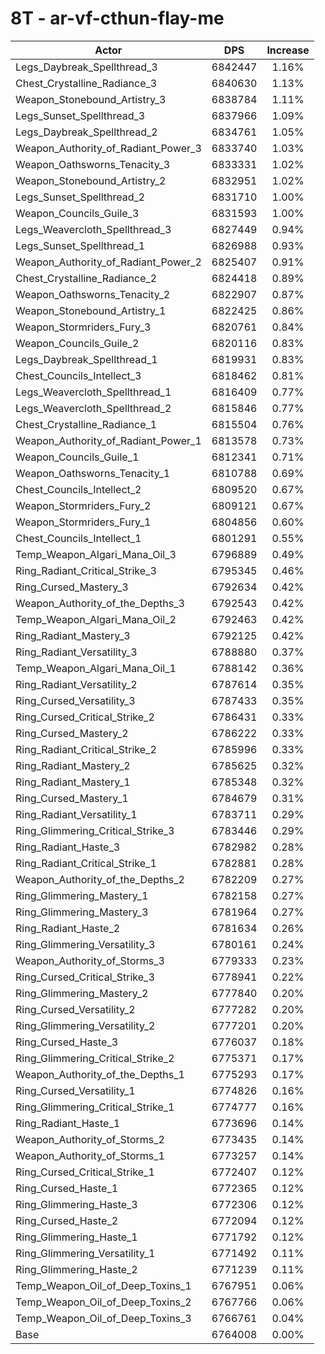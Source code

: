 # 8T - ar-vf-cthun-flay-me
| Actor | DPS | Increase |
|---|:---:|:---:|
|Legs_Daybreak_Spellthread_3|6842447|1.16%|
|Chest_Crystalline_Radiance_3|6840630|1.13%|
|Weapon_Stonebound_Artistry_3|6838784|1.11%|
|Legs_Sunset_Spellthread_3|6837966|1.09%|
|Legs_Daybreak_Spellthread_2|6834761|1.05%|
|Weapon_Authority_of_Radiant_Power_3|6833740|1.03%|
|Weapon_Oathsworns_Tenacity_3|6833331|1.02%|
|Weapon_Stonebound_Artistry_2|6832951|1.02%|
|Legs_Sunset_Spellthread_2|6831710|1.00%|
|Weapon_Councils_Guile_3|6831593|1.00%|
|Legs_Weavercloth_Spellthread_3|6827449|0.94%|
|Legs_Sunset_Spellthread_1|6826988|0.93%|
|Weapon_Authority_of_Radiant_Power_2|6825407|0.91%|
|Chest_Crystalline_Radiance_2|6824418|0.89%|
|Weapon_Oathsworns_Tenacity_2|6822907|0.87%|
|Weapon_Stonebound_Artistry_1|6822425|0.86%|
|Weapon_Stormriders_Fury_3|6820761|0.84%|
|Weapon_Councils_Guile_2|6820116|0.83%|
|Legs_Daybreak_Spellthread_1|6819931|0.83%|
|Chest_Councils_Intellect_3|6818462|0.81%|
|Legs_Weavercloth_Spellthread_1|6816409|0.77%|
|Legs_Weavercloth_Spellthread_2|6815846|0.77%|
|Chest_Crystalline_Radiance_1|6815504|0.76%|
|Weapon_Authority_of_Radiant_Power_1|6813578|0.73%|
|Weapon_Councils_Guile_1|6812341|0.71%|
|Weapon_Oathsworns_Tenacity_1|6810788|0.69%|
|Chest_Councils_Intellect_2|6809520|0.67%|
|Weapon_Stormriders_Fury_2|6809121|0.67%|
|Weapon_Stormriders_Fury_1|6804856|0.60%|
|Chest_Councils_Intellect_1|6801291|0.55%|
|Temp_Weapon_Algari_Mana_Oil_3|6796889|0.49%|
|Ring_Radiant_Critical_Strike_3|6795345|0.46%|
|Ring_Cursed_Mastery_3|6792634|0.42%|
|Weapon_Authority_of_the_Depths_3|6792543|0.42%|
|Temp_Weapon_Algari_Mana_Oil_2|6792463|0.42%|
|Ring_Radiant_Mastery_3|6792125|0.42%|
|Ring_Radiant_Versatility_3|6788880|0.37%|
|Temp_Weapon_Algari_Mana_Oil_1|6788142|0.36%|
|Ring_Radiant_Versatility_2|6787614|0.35%|
|Ring_Cursed_Versatility_3|6787433|0.35%|
|Ring_Cursed_Critical_Strike_2|6786431|0.33%|
|Ring_Cursed_Mastery_2|6786222|0.33%|
|Ring_Radiant_Critical_Strike_2|6785996|0.33%|
|Ring_Radiant_Mastery_2|6785625|0.32%|
|Ring_Radiant_Mastery_1|6785348|0.32%|
|Ring_Cursed_Mastery_1|6784679|0.31%|
|Ring_Radiant_Versatility_1|6783711|0.29%|
|Ring_Glimmering_Critical_Strike_3|6783446|0.29%|
|Ring_Radiant_Haste_3|6782982|0.28%|
|Ring_Radiant_Critical_Strike_1|6782881|0.28%|
|Weapon_Authority_of_the_Depths_2|6782209|0.27%|
|Ring_Glimmering_Mastery_1|6782158|0.27%|
|Ring_Glimmering_Mastery_3|6781964|0.27%|
|Ring_Radiant_Haste_2|6781634|0.26%|
|Ring_Glimmering_Versatility_3|6780161|0.24%|
|Weapon_Authority_of_Storms_3|6779333|0.23%|
|Ring_Cursed_Critical_Strike_3|6778941|0.22%|
|Ring_Glimmering_Mastery_2|6777840|0.20%|
|Ring_Cursed_Versatility_2|6777282|0.20%|
|Ring_Glimmering_Versatility_2|6777201|0.20%|
|Ring_Cursed_Haste_3|6776037|0.18%|
|Ring_Glimmering_Critical_Strike_2|6775371|0.17%|
|Weapon_Authority_of_the_Depths_1|6775293|0.17%|
|Ring_Cursed_Versatility_1|6774826|0.16%|
|Ring_Glimmering_Critical_Strike_1|6774777|0.16%|
|Ring_Radiant_Haste_1|6773696|0.14%|
|Weapon_Authority_of_Storms_2|6773435|0.14%|
|Weapon_Authority_of_Storms_1|6773257|0.14%|
|Ring_Cursed_Critical_Strike_1|6772407|0.12%|
|Ring_Cursed_Haste_1|6772365|0.12%|
|Ring_Glimmering_Haste_3|6772306|0.12%|
|Ring_Cursed_Haste_2|6772094|0.12%|
|Ring_Glimmering_Haste_1|6771792|0.12%|
|Ring_Glimmering_Versatility_1|6771492|0.11%|
|Ring_Glimmering_Haste_2|6771239|0.11%|
|Temp_Weapon_Oil_of_Deep_Toxins_1|6767951|0.06%|
|Temp_Weapon_Oil_of_Deep_Toxins_2|6767766|0.06%|
|Temp_Weapon_Oil_of_Deep_Toxins_3|6766761|0.04%|
|Base|6764008|0.00%|
